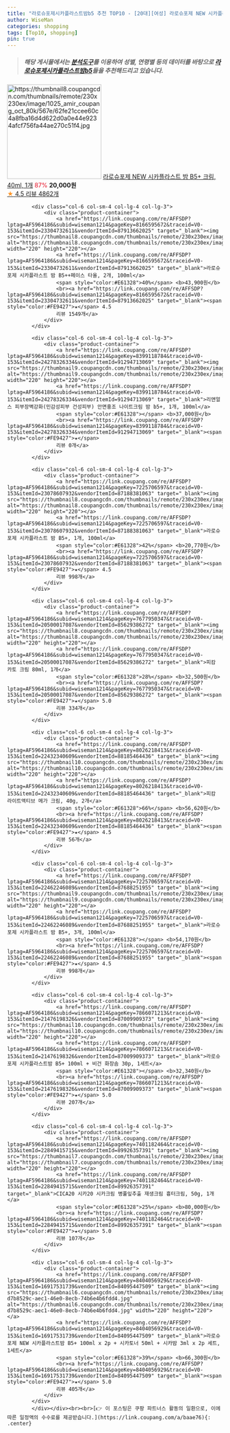 ```yaml
---
title: "라로슈포제시카플라스트밤b5 추천 TOP10 - [20대][여성] 라로슈포제 NEW 시카플라스트 밤 B5+ 크림, 40ml, 1개"
author: WiseMan
categories: shopping
tags: [Top10, shopping]
pin: true
---
```


> ##### 해당 게시물에서는 [**분석도구**](https://itemscout.io/)를 이용하여 **성별**, **연령별** 등의 데이터를 바탕으로 [**라로슈포제시카플라스트밤b5**](https://link.coupang.com/a/baae76)들을 추천해드리고 있습니다.
<div class="container"><div class="row">
            <div class="col-6 col-sm-4 col-lg-4 col-lg-3">
                <div class="product-container">
                    <a href="https://link.coupang.com/re/AFFSDP?lptag=AF5964186&subid=wiseman1214&pageKey=7966714601&traceid=V0-153&itemId=22048953474&vendorItemId=83358381384" target="_blank"><img src="https://thumbnail8.coupangcdn.com/thumbnails/remote/230x230ex/image/1025_amir_coupang_oct_80k/567e/62fe21ccee60c4a8fba16d4d622d0a0e44e9234afcf756fa44ae270c51f4.jpg" alt="https://thumbnail8.coupangcdn.com/thumbnails/remote/230x230ex/image/1025_amir_coupang_oct_80k/567e/62fe21ccee60c4a8fba16d4d622d0a0e44e9234afcf756fa44ae270c51f4.jpg" width="220" height="220"></a>
                    <a href="https://link.coupang.com/re/AFFSDP?lptag=AF5964186&subid=wiseman1214&pageKey=7966714601&traceid=V0-153&itemId=22048953474&vendorItemId=83358381384" target="_blank">라로슈포제 NEW 시카플라스트 밤 B5+ 크림, 40ml, 1개</a>
                    <span style="color:#E61328">87%</span> <b>20,000원</b>
                    <br><a href="https://link.coupang.com/re/AFFSDP?lptag=AF5964186&subid=wiseman1214&pageKey=7966714601&traceid=V0-153&itemId=22048953474&vendorItemId=83358381384" target="_blank"><span style="color:#FE9427">★</span> 4.5
                    리뷰 4862개</a>
                </div>
            </div>
            
            <div class="col-6 col-sm-4 col-lg-4 col-lg-3">
                <div class="product-container">
                    <a href="https://link.coupang.com/re/AFFSDP?lptag=AF5964186&subid=wiseman1214&pageKey=8166595672&traceid=V0-153&itemId=23304732611&vendorItemId=87913662025" target="_blank"><img src="https://thumbnail8.coupangcdn.com/thumbnails/remote/230x230ex/image/vendor_inventory/6711/348075ad9146c3a50fe8647db5d2a7dc85c6c08fc301229be0ce16e86c3f.jpg" alt="https://thumbnail8.coupangcdn.com/thumbnails/remote/230x230ex/image/vendor_inventory/6711/348075ad9146c3a50fe8647db5d2a7dc85c6c08fc301229be0ce16e86c3f.jpg" width="220" height="220"></a>
                    <a href="https://link.coupang.com/re/AFFSDP?lptag=AF5964186&subid=wiseman1214&pageKey=8166595672&traceid=V0-153&itemId=23304732611&vendorItemId=87913662025" target="_blank">라로슈포제 시카플라스트 밤 B5++페이스 타올, 2개, 100ml</a>
                    <span style="color:#E61328">40%</span> <b>43,900원</b>
                    <br><a href="https://link.coupang.com/re/AFFSDP?lptag=AF5964186&subid=wiseman1214&pageKey=8166595672&traceid=V0-153&itemId=23304732611&vendorItemId=87913662025" target="_blank"><span style="color:#FE9427">★</span> 4.5
                    리뷰 1549개</a>
                </div>
            </div>
            
            <div class="col-6 col-sm-4 col-lg-4 col-lg-3">
                <div class="product-container">
                    <a href="https://link.coupang.com/re/AFFSDP?lptag=AF5964186&subid=wiseman1214&pageKey=8399118784&traceid=V0-153&itemId=24278326334&vendorItemId=91294713069" target="_blank"><img src="https://thumbnail9.coupangcdn.com/thumbnails/remote/230x230ex/image/vendor_inventory/0ab6/b617340415d2665230e525d0f1834d9da4fc742994e20af6534ec347363c.jpg" alt="https://thumbnail9.coupangcdn.com/thumbnails/remote/230x230ex/image/vendor_inventory/0ab6/b617340415d2665230e525d0f1834d9da4fc742994e20af6534ec347363c.jpg" width="220" height="220"></a>
                    <a href="https://link.coupang.com/re/AFFSDP?lptag=AF5964186&subid=wiseman1214&pageKey=8399118784&traceid=V0-153&itemId=24278326334&vendorItemId=91294713069" target="_blank">리앤얼스 피부장벽강화(민감성피부 건성피부) 안면홍조 나이트크림 밤 b5+, 1개, 100ml</a>
                    <span style="color:#E61328"></span> <b>37,000원</b>
                    <br><a href="https://link.coupang.com/re/AFFSDP?lptag=AF5964186&subid=wiseman1214&pageKey=8399118784&traceid=V0-153&itemId=24278326334&vendorItemId=91294713069" target="_blank"><span style="color:#FE9427">★</span> 
                    리뷰 0개</a>
                </div>
            </div>
            
            <div class="col-6 col-sm-4 col-lg-4 col-lg-3">
                <div class="product-container">
                    <a href="https://link.coupang.com/re/AFFSDP?lptag=AF5964186&subid=wiseman1214&pageKey=7225706597&traceid=V0-153&itemId=23078607932&vendorItemId=87188381063" target="_blank"><img src="https://thumbnail8.coupangcdn.com/thumbnails/remote/230x230ex/image/vendor_inventory/c56c/48080063aeec92f0ac18c13f65e9b9c4c5638857be75ba84c2d398676770.jpg" alt="https://thumbnail8.coupangcdn.com/thumbnails/remote/230x230ex/image/vendor_inventory/c56c/48080063aeec92f0ac18c13f65e9b9c4c5638857be75ba84c2d398676770.jpg" width="220" height="220"></a>
                    <a href="https://link.coupang.com/re/AFFSDP?lptag=AF5964186&subid=wiseman1214&pageKey=7225706597&traceid=V0-153&itemId=23078607932&vendorItemId=87188381063" target="_blank">라로슈포제 시카플라스트 밤 B5+, 1개, 100ml</a>
                    <span style="color:#E61328">42%</span> <b>20,770원</b>
                    <br><a href="https://link.coupang.com/re/AFFSDP?lptag=AF5964186&subid=wiseman1214&pageKey=7225706597&traceid=V0-153&itemId=23078607932&vendorItemId=87188381063" target="_blank"><span style="color:#FE9427">★</span> 4.5
                    리뷰 998개</a>
                </div>
            </div>
            
            <div class="col-6 col-sm-4 col-lg-4 col-lg-3">
                <div class="product-container">
                    <a href="https://link.coupang.com/re/AFFSDP?lptag=AF5964186&subid=wiseman1214&pageKey=7677950347&traceid=V0-153&itemId=20500017087&vendorItemId=85629386272" target="_blank"><img src="https://thumbnail8.coupangcdn.com/thumbnails/remote/230x230ex/image/vendor_inventory/4948/38ceee42fae81ee2fc606fb197ce193fb0395571981b1e29407a571bfb98.jpg" alt="https://thumbnail8.coupangcdn.com/thumbnails/remote/230x230ex/image/vendor_inventory/4948/38ceee42fae81ee2fc606fb197ce193fb0395571981b1e29407a571bfb98.jpg" width="220" height="220"></a>
                    <a href="https://link.coupang.com/re/AFFSDP?lptag=AF5964186&subid=wiseman1214&pageKey=7677950347&traceid=V0-153&itemId=20500017087&vendorItemId=85629386272" target="_blank">피캄 카토 크림 80ml, 1개</a>
                    <span style="color:#E61328">28%</span> <b>32,500원</b>
                    <br><a href="https://link.coupang.com/re/AFFSDP?lptag=AF5964186&subid=wiseman1214&pageKey=7677950347&traceid=V0-153&itemId=20500017087&vendorItemId=85629386272" target="_blank"><span style="color:#FE9427">★</span> 5.0
                    리뷰 334개</a>
                </div>
            </div>
            
            <div class="col-6 col-sm-4 col-lg-4 col-lg-3">
                <div class="product-container">
                    <a href="https://link.coupang.com/re/AFFSDP?lptag=AF5964186&subid=wiseman1214&pageKey=8026218413&traceid=V0-153&itemId=22432340609&vendorItemId=88185464436" target="_blank"><img src="https://thumbnail10.coupangcdn.com/thumbnails/remote/230x230ex/image/vendor_inventory/f66e/a69b7c38d747cd461defe15ae8e6c757394bbdc67ea6f79474a8c96f01d5.jpg" alt="https://thumbnail10.coupangcdn.com/thumbnails/remote/230x230ex/image/vendor_inventory/f66e/a69b7c38d747cd461defe15ae8e6c757394bbdc67ea6f79474a8c96f01d5.jpg" width="220" height="220"></a>
                    <a href="https://link.coupang.com/re/AFFSDP?lptag=AF5964186&subid=wiseman1214&pageKey=8026218413&traceid=V0-153&itemId=22432340609&vendorItemId=88185464436" target="_blank">피캄 라이트액티브 메가 크림, 40g, 2개</a>
                    <span style="color:#E61328">66%</span> <b>56,620원</b>
                    <br><a href="https://link.coupang.com/re/AFFSDP?lptag=AF5964186&subid=wiseman1214&pageKey=8026218413&traceid=V0-153&itemId=22432340609&vendorItemId=88185464436" target="_blank"><span style="color:#FE9427">★</span> 4.5
                    리뷰 56개</a>
                </div>
            </div>
            
            <div class="col-6 col-sm-4 col-lg-4 col-lg-3">
                <div class="product-container">
                    <a href="https://link.coupang.com/re/AFFSDP?lptag=AF5964186&subid=wiseman1214&pageKey=7225706597&traceid=V0-153&itemId=22462246089&vendorItemId=87688251955" target="_blank"><img src="https://thumbnail9.coupangcdn.com/thumbnails/remote/230x230ex/image/vendor_inventory/b62f/0d41d2ef2f29aa5e71d1213f0f24a6d086c17592e4b9068be7e57fc02527.jpg" alt="https://thumbnail9.coupangcdn.com/thumbnails/remote/230x230ex/image/vendor_inventory/b62f/0d41d2ef2f29aa5e71d1213f0f24a6d086c17592e4b9068be7e57fc02527.jpg" width="220" height="220"></a>
                    <a href="https://link.coupang.com/re/AFFSDP?lptag=AF5964186&subid=wiseman1214&pageKey=7225706597&traceid=V0-153&itemId=22462246089&vendorItemId=87688251955" target="_blank">라로슈포제 시카플라스트 밤 B5+, 3개, 100ml</a>
                    <span style="color:#E61328"></span> <b>54,170원</b>
                    <br><a href="https://link.coupang.com/re/AFFSDP?lptag=AF5964186&subid=wiseman1214&pageKey=7225706597&traceid=V0-153&itemId=22462246089&vendorItemId=87688251955" target="_blank"><span style="color:#FE9427">★</span> 4.5
                    리뷰 998개</a>
                </div>
            </div>
            
            <div class="col-6 col-sm-4 col-lg-4 col-lg-3">
                <div class="product-container">
                    <a href="https://link.coupang.com/re/AFFSDP?lptag=AF5964186&subid=wiseman1214&pageKey=7866071213&traceid=V0-153&itemId=21476198326&vendorItemId=87009909373" target="_blank"><img src="https://thumbnail10.coupangcdn.com/thumbnails/remote/230x230ex/image/1025_amir_coupang_oct_80k/3a0a/880e7b9ef21a9c2add0bcc7e3b20fa09e9fe0682fcc67f8430db668eff0f.jpg" alt="https://thumbnail10.coupangcdn.com/thumbnails/remote/230x230ex/image/1025_amir_coupang_oct_80k/3a0a/880e7b9ef21a9c2add0bcc7e3b20fa09e9fe0682fcc67f8430db668eff0f.jpg" width="220" height="220"></a>
                    <a href="https://link.coupang.com/re/AFFSDP?lptag=AF5964186&subid=wiseman1214&pageKey=7866071213&traceid=V0-153&itemId=21476198326&vendorItemId=87009909373" target="_blank">라로슈포제 시카플라스트밤 B5+ 100ml + 비건 화장솜 30p, 1세트</a>
                    <span style="color:#E61328"></span> <b>32,340원</b>
                    <br><a href="https://link.coupang.com/re/AFFSDP?lptag=AF5964186&subid=wiseman1214&pageKey=7866071213&traceid=V0-153&itemId=21476198326&vendorItemId=87009909373" target="_blank"><span style="color:#FE9427">★</span> 5.0
                    리뷰 207개</a>
                </div>
            </div>
            
            <div class="col-6 col-sm-4 col-lg-4 col-lg-3">
                <div class="product-container">
                    <a href="https://link.coupang.com/re/AFFSDP?lptag=AF5964186&subid=wiseman1214&pageKey=7401182464&traceid=V0-153&itemId=22849415715&vendorItemId=89926357391" target="_blank"><img src="https://thumbnail7.coupangcdn.com/thumbnails/remote/230x230ex/image/vendor_inventory/e852/dd999e2e04a032ac3dcdd414abc1929b642c47caa917adb25ee140fb7a5e.png" alt="https://thumbnail7.coupangcdn.com/thumbnails/remote/230x230ex/image/vendor_inventory/e852/dd999e2e04a032ac3dcdd414abc1929b642c47caa917adb25ee140fb7a5e.png" width="220" height="220"></a>
                    <a href="https://link.coupang.com/re/AFFSDP?lptag=AF5964186&subid=wiseman1214&pageKey=7401182464&traceid=V0-153&itemId=22849415715&vendorItemId=89926357391" target="_blank">CICA20 시카20 시카크림 병풀잎추출 재생크림 흉터크림, 50g, 1개</a>
                    <span style="color:#E61328">25%</span> <b>80,000원</b>
                    <br><a href="https://link.coupang.com/re/AFFSDP?lptag=AF5964186&subid=wiseman1214&pageKey=7401182464&traceid=V0-153&itemId=22849415715&vendorItemId=89926357391" target="_blank"><span style="color:#FE9427">★</span> 5.0
                    리뷰 107개</a>
                </div>
            </div>
            
            <div class="col-6 col-sm-4 col-lg-4 col-lg-3">
                <div class="product-container">
                    <a href="https://link.coupang.com/re/AFFSDP?lptag=AF5964186&subid=wiseman1214&pageKey=8404056929&traceid=V0-153&itemId=16917531739&vendorItemId=84095447509" target="_blank"><img src="https://thumbnail6.coupangcdn.com/thumbnails/remote/230x230ex/image/retail/images/755212775886044-d7b8529c-aec1-46e0-8ecb-74b6e4b6fdd4.jpg" alt="https://thumbnail6.coupangcdn.com/thumbnails/remote/230x230ex/image/retail/images/755212775886044-d7b8529c-aec1-46e0-8ecb-74b6e4b6fdd4.jpg" width="220" height="220"></a>
                    <a href="https://link.coupang.com/re/AFFSDP?lptag=AF5964186&subid=wiseman1214&pageKey=8404056929&traceid=V0-153&itemId=16917531739&vendorItemId=84095447509" target="_blank">라로슈포제 NEW 시카플라스트밤 B5+ 100ml x 2p + 시카토너 50ml + 시카밤 3ml x 2p 세트, 1세트</a>
                    <span style="color:#E61328">39%</span> <b>66,300원</b>
                    <br><a href="https://link.coupang.com/re/AFFSDP?lptag=AF5964186&subid=wiseman1214&pageKey=8404056929&traceid=V0-153&itemId=16917531739&vendorItemId=84095447509" target="_blank"><span style="color:#FE9427">★</span> 5.0
                    리뷰 405개</a>
                </div>
            </div>
            </div></div><br><br>[👉 이 포스팅은 쿠팡 파트너스 활동의 일환으로, 이에 따른 일정액의 수수료를 제공받습니다.](https://link.coupang.com/a/baae76){: .center}
